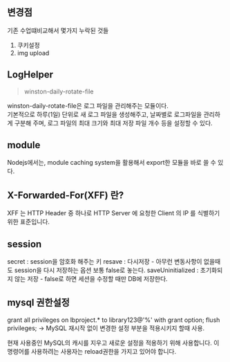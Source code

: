 ## 변경점
기존 수업떄비교해서 몇가지 누락된 것들
1. 쿠키설정
2. img upload

## LogHelper 
> winston-daily-rotate-file

winston-daily-rotate-file은 로그 파일을 관리해주는 모듈이다.   
기본적으로 하루(1일) 단위로 새 로그 파일을 생성해주고, 날짜별로 로그파일을 관리하게 구분해 주며, 로그 파일의 최대 크기와 최대 저장 파일 개수 등을 설정할 수 있다.   

## module
Nodejs에서는, module caching system을 활용해서 export한 모듈을 바로 쓸 수 있다.

## X-Forwarded-For(XFF) 란?
XFF 는 HTTP Header 중 하나로 HTTP Server 에 요청한 Client 의 IP 를 식별하기 위한 표준입니다.  

## session

secret : session을 암호화 해주는 키
resave : 다시저장 - 아무런 변동사항이 없을때도 session을 다시 저장하는 옵션 보통 false로 놓는다.
saveUninitialized :  초기화되지 않는 저장 - false로 하면 세션을 수정할 때만 DB에 저장한다.

## mysql 권한설정

grant all privileges on lbproject.* to library123@'%' with grant option;
flush privileges; -> MySQL 재시작 없이 변경한 설정 부분을 적용시키지 할때 사용.

현재 사용중인 MySQL의 캐시를 지우고 새로운 설정을 적용하기 위해 사용합니다. 이 명령어를 사용하려는 사용자는 reload권한을 가지고 있어야 합니다.


